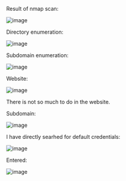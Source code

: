 Result of nmap scan:

![image](https://github.com/user-attachments/assets/e2c679d0-382e-4215-8bbf-9f740207f8f2)

Directory enumeration:

![image](https://github.com/user-attachments/assets/2a998c8e-4e6e-40a3-8819-b38724b1c4a0)

Subdomain enumeration:

![image](https://github.com/user-attachments/assets/6e46c94d-4b96-419d-9bf9-26b066b6e24c)

Website:

![image](https://github.com/user-attachments/assets/0ae315b4-d55c-4f91-9192-7828c424e9e8)

There is not so much to do in the website.

Subdomain:

![image](https://github.com/user-attachments/assets/b0aef59d-d4d6-4a7b-bfae-20632fca15a5)

I have directly searhed for default credentials:

![image](https://github.com/user-attachments/assets/04d8779d-d266-4943-8124-73aa19cd963c)

Entered:

![image](https://github.com/user-attachments/assets/cb126f76-07cf-4e22-9d17-6a522737466a)





